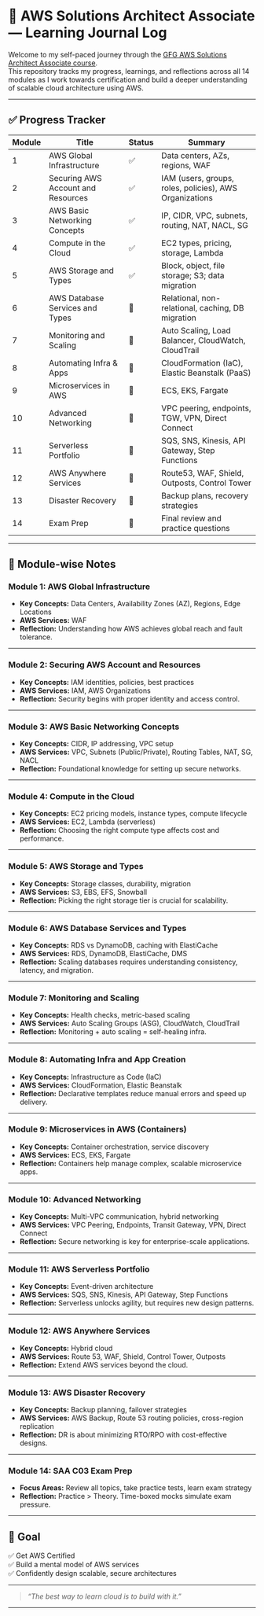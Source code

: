 # 🧠 AWS Solutions Architect Associate — Learning Journal Log

Welcome to my self-paced journey through the [GFG AWS Solutions Architect Associate course](https://www.geeksforgeeks.org/batch/aws-solutions-architect-associate-self-paced).  
This repository tracks my progress, learnings, and reflections across all 14 modules as I work towards certification and build a deeper understanding of scalable cloud architecture using AWS.

---

## ✅ Progress Tracker

| Module | Title | Status | Summary |
|--------|-------|--------|---------|
| 1 | AWS Global Infrastructure | ✅ | Data centers, AZs, regions, WAF |
| 2 | Securing AWS Account and Resources | ✅ | IAM (users, groups, roles, policies), AWS Organizations |
| 3 | AWS Basic Networking Concepts | ✅ | IP, CIDR, VPC, subnets, routing, NAT, NACL, SG |
| 4 | Compute in the Cloud | ✅ | EC2 types, pricing, storage, Lambda |
| 5 | AWS Storage and Types | ✅ | Block, object, file storage; S3; data migration |
| 6 | AWS Database Services and Types | 🔄 | Relational, non-relational, caching, DB migration |
| 7 | Monitoring and Scaling | 🔄 | Auto Scaling, Load Balancer, CloudWatch, CloudTrail |
| 8 | Automating Infra & Apps | 🔄 | CloudFormation (IaC), Elastic Beanstalk (PaaS) |
| 9 | Microservices in AWS | 🔄 | ECS, EKS, Fargate |
| 10 | Advanced Networking | 🔄 | VPC peering, endpoints, TGW, VPN, Direct Connect |
| 11 | Serverless Portfolio | 🔄 | SQS, SNS, Kinesis, API Gateway, Step Functions |
| 12 | AWS Anywhere Services | 🔄 | Route53, WAF, Shield, Outposts, Control Tower |
| 13 | Disaster Recovery | 🔄 | Backup plans, recovery strategies |
| 14 | Exam Prep | 🔄 | Final review and practice questions |

---

## 📘 Module-wise Notes

### Module 1: AWS Global Infrastructure
- **Key Concepts:** Data Centers, Availability Zones (AZ), Regions, Edge Locations
- **AWS Services:** WAF
- **Reflection:** Understanding how AWS achieves global reach and fault tolerance.

---

### Module 2: Securing AWS Account and Resources
- **Key Concepts:** IAM identities, policies, best practices
- **AWS Services:** IAM, AWS Organizations
- **Reflection:** Security begins with proper identity and access control.

---

### Module 3: AWS Basic Networking Concepts
- **Key Concepts:** CIDR, IP addressing, VPC setup
- **AWS Services:** VPC, Subnets (Public/Private), Routing Tables, NAT, SG, NACL
- **Reflection:** Foundational knowledge for setting up secure networks.

---

### Module 4: Compute in the Cloud
- **Key Concepts:** EC2 pricing models, instance types, compute lifecycle
- **AWS Services:** EC2, Lambda (serverless)
- **Reflection:** Choosing the right compute type affects cost and performance.

---

### Module 5: AWS Storage and Types
- **Key Concepts:** Storage classes, durability, migration
- **AWS Services:** S3, EBS, EFS, Snowball
- **Reflection:** Picking the right storage tier is crucial for scalability.

---

### Module 6: AWS Database Services and Types
- **Key Concepts:** RDS vs DynamoDB, caching with ElastiCache
- **AWS Services:** RDS, DynamoDB, ElastiCache, DMS
- **Reflection:** Scaling databases requires understanding consistency, latency, and migration.

---

### Module 7: Monitoring and Scaling
- **Key Concepts:** Health checks, metric-based scaling
- **AWS Services:** Auto Scaling Groups (ASG), CloudWatch, CloudTrail
- **Reflection:** Monitoring + auto scaling = self-healing infra.

---

### Module 8: Automating Infra and App Creation
- **Key Concepts:** Infrastructure as Code (IaC)
- **AWS Services:** CloudFormation, Elastic Beanstalk
- **Reflection:** Declarative templates reduce manual errors and speed up delivery.

---

### Module 9: Microservices in AWS (Containers)
- **Key Concepts:** Container orchestration, service discovery
- **AWS Services:** ECS, EKS, Fargate
- **Reflection:** Containers help manage complex, scalable microservice apps.

---

### Module 10: Advanced Networking
- **Key Concepts:** Multi-VPC communication, hybrid networking
- **AWS Services:** VPC Peering, Endpoints, Transit Gateway, VPN, Direct Connect
- **Reflection:** Secure networking is key for enterprise-scale applications.

---

### Module 11: AWS Serverless Portfolio
- **Key Concepts:** Event-driven architecture
- **AWS Services:** SQS, SNS, Kinesis, API Gateway, Step Functions
- **Reflection:** Serverless unlocks agility, but requires new design patterns.

---

### Module 12: AWS Anywhere Services
- **Key Concepts:** Hybrid cloud
- **AWS Services:** Route 53, WAF, Shield, Control Tower, Outposts
- **Reflection:** Extend AWS services beyond the cloud.

---

### Module 13: AWS Disaster Recovery
- **Key Concepts:** Backup planning, failover strategies
- **AWS Services:** AWS Backup, Route 53 routing policies, cross-region replication
- **Reflection:** DR is about minimizing RTO/RPO with cost-effective designs.

---

### Module 14: SAA C03 Exam Prep
- **Focus Areas:** Review all topics, take practice tests, learn exam strategy
- **Reflection:** Practice > Theory. Time-boxed mocks simulate exam pressure.

---

## 🎯 Goal

✅ Get AWS Certified  
✅ Build a mental model of AWS services  
✅ Confidently design scalable, secure architectures  

---

> _“The best way to learn cloud is to build with it.”_

---

